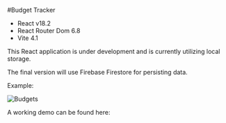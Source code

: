 #Budget Tracker 

* React v18.2
* React Router Dom 6.8
* Vite 4.1

This React application is under development and is currently utilizing local storage.

The final version will use Firebase Firestore for persisting data.


Example:

![Budgets](https://firebasestorage.googleapis.com/v0/b/richmond-apps-usa.appspot.com/o/images%2Fmisc%2FScreenshot%202023-09-19%20at%2011.02.33%20AM.png?alt=media&token=458116bd-ee57-4e7a-8d8c-145d2fb0d798)


A working demo can be found here:


